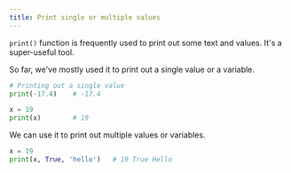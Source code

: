 ```yaml
---
title: Print single or multiple values
---
```


`print()` function is frequently used to print out some text and values. It's a super-useful tool.

So far, we've mostly used it to print out a single value or a variable.

```python
# Printing out a single value
print(-17.4)    # -17.4

x = 19
print(x)        # 19
```

We can use it to print out multiple values or variables.

```python
x = 19
print(x, True, 'hello')   # 19 True Hello
```
